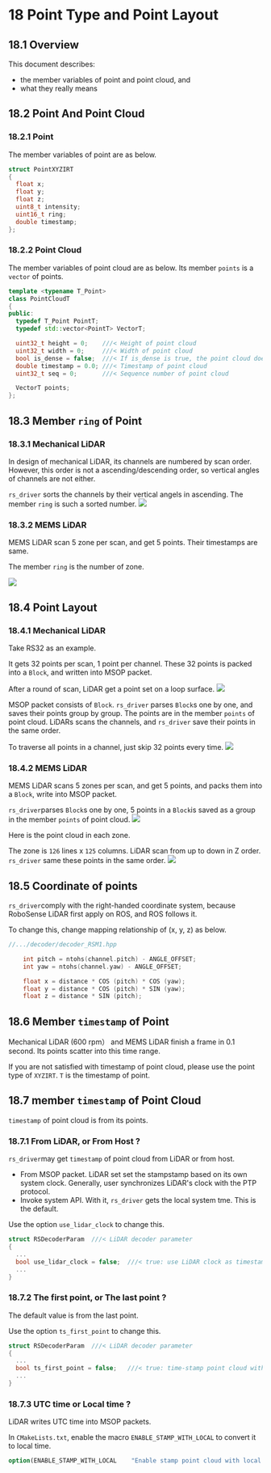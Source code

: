 
# 18 **Point Type and Point Layout**



## 18.1 Overview

This document describes:

+ the member variables of point and point cloud, and
+ what they really means



## 18.2 Point And Point Cloud

### 18.2.1 Point

The member variables of point are as below. 

```c++
struct PointXYZIRT
{
  float x;
  float y;
  float z;
  uint8_t intensity;
  uint16_t ring;
  double timestamp;
};
```

### 18.2.2 Point Cloud

The member variables of point cloud are as below. Its member `points` is a `vector` of points.

```c++
template <typename T_Point>
class PointCloudT
{
public:
  typedef T_Point PointT;
  typedef std::vector<PointT> VectorT;

  uint32_t height = 0;    ///< Height of point cloud
  uint32_t width = 0;     ///< Width of point cloud
  bool is_dense = false;  ///< If is_dense is true, the point cloud does not contain NAN points
  double timestamp = 0.0; ///< Timestamp of point cloud
  uint32_t seq = 0;       ///< Sequence number of point cloud

  VectorT points;
};
```



## 18.3 Member `ring` of Point

### 18.3.1 Mechanical LiDAR

In design of mechanical LiDAR, its channels are numbered by scan order. However, this order is not a ascending/descending order, so vertical angles of channels are not either.   

`rs_driver` sorts the channels by their vertical angels in ascending. The member `ring`  is such a  sorted number.
![](./img/18_01_mech_lasers.png)


### 18.3.2 MEMS LiDAR

MEMS LiDAR scan 5 zone per scan, and get 5 points. Their timestamps are same. 

The member `ring`  is the number of zone.


![](./img/18_02_mems_lasers.png)



## 18.4 Point Layout

### 18.4.1 Mechanical LiDAR

Take RS32 as an example.

It gets 32 points per scan, 1 point per channel. These 32 points is packed into a `Block`, and written into MSOP packet.

After a round of scan, LiDAR get a point set on a loop surface.
![](./img/18_03_mech_lasers_and_points.png)



MSOP packet consists of `Block`. `rs_driver` parses `Block`s one by one, and saves their points group by group. The points are in the member `points` of point cloud. LiDARs scans the channels, and `rs_driver` save their points in the same order.

To traverse all points in a channel, just skip 32 points every time.
![](./img/18_04_mech_points.png)

### 18.4.2 MEMS LiDAR

MEMS LiDAR scans 5 zones per scan, and get 5 points, and packs them into a `Block`, write into MSOP packet.

`rs_driver`parses `Block`s one by one, 5 points in a `Block`is saved as a group in the member `points`  of point cloud.
![](./img/18_05_mems_lasers_and_points.png)



Here is the point cloud in each zone. 

The zone is `126` lines x `125` columns. LiDAR scan from up to down in Z order. `rs_driver` same these points in the same order.
![](./img/18_06_mems_points.png)



## 18.5 Coordinate of points

`rs_driver`comply with the right-handed coordinate system, because RoboSense LiDAR first apply on ROS, and ROS follows it.

To change this, change mapping relationship of (x, y, z) as below. 

```c++
//.../decoder/decoder_RSM1.hpp

    int pitch = ntohs(channel.pitch) - ANGLE_OFFSET;
    int yaw = ntohs(channel.yaw) - ANGLE_OFFSET;

    float x = distance * COS (pitch) * COS (yaw);
    float y = distance * COS (pitch) * SIN (yaw);
    float z = distance * SIN (pitch);
```



## 18.6  Member `timestamp` of Point

Mechanical LiDAR (600 rpm） and MEMS LiDAR finish a frame in 0.1 second. Its points scatter into this time range.

If you are not satisfied with timestamp of point cloud, please use  the point type of `XYZIRT`. `T` is the timestamp of point.



## 18.7 member `timestamp` of Point Cloud

`timestamp` of point cloud is from its points.



### 18.7.1 From LiDAR, or From Host ?

`rs_driver`may get `timestamp` of point cloud from LiDAR or from host.

+ From MSOP packet.  LiDAR set set the stampstamp based on its own system clock. Generally, user synchronizes LiDAR's clock with the PTP protocol. 
+ Invoke system API. With it, `rs_driver` gets the local system tme. This is the default.

Use the option `use_lidar_clock` to change this.

```c++
struct RSDecoderParam  ///< LiDAR decoder parameter
{
  ...
  bool use_lidar_clock = false;  ///< true: use LiDAR clock as timestamp; false: use system clock as timestamp
  ...
}
```

### 18.7.2 The first point, or The last point ?

The default value is from the last point.

Use the option `ts_first_point` to change this.

```c++
struct RSDecoderParam  ///< LiDAR decoder parameter
{
  ...
  bool ts_first_point = false;   ///< true: time-stamp point cloud with the first point; false: with the last point;
  ...
}
```

### 18.7.3 UTC time or Local time ?

LiDAR writes UTC time into MSOP packets.

In `CMakeLists.txt`,  enable the macro `ENABLE_STAMP_WITH_LOCAL` to convert it to local time.

```cmake
option(ENABLE_STAMP_WITH_LOCAL    "Enable stamp point cloud with local time" OFF)
```

